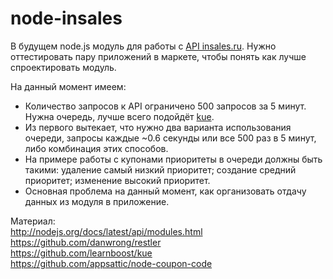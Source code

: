 node-insales
============
В будущем node.js модуль для работы с [API insales.ru](https://wiki.insales.ru/wiki/%D0%9A%D0%BE%D0%BC%D0%B0%D0%BD%D0%B4%D1%8B_API).
Нужно оттестировать пару приложений в маркете, чтобы понять как лучше спроектировать модуль.

На данный момент имеем:
* Количество запросов к API ограничено 500 запросов за 5 минут. Нужна очередь, лучше всего подойдёт [kue](https://github.com/learnboost/kue).
* Из первого вытекает, что нужно два варианта использования очереди, запросы каждые ~0.6 секунды или все 500 раз в 5 минут, либо комбинация этих способов.
* На примере работы с купонами приоритеты в очереди должны быть такими: удаление самый низкий приоритет; создание средний приоритет; изменение высокий приоритет.
* Основная проблема на данный момент, как организовать отдачу данных из модуля в приложение.

Материал:  
http://nodejs.org/docs/latest/api/modules.html  
https://github.com/danwrong/restler  
https://github.com/learnboost/kue  
https://github.com/appsattic/node-coupon-code
